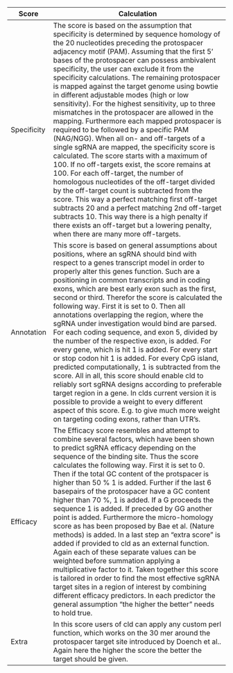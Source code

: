 | Score | Calculation | 
| ------------- | ------------- |
| Specificity | The score is based on the assumption that specificity is determined by sequence homology of the 20 nucleotides preceding the protospacer adjacency motif (PAM). Assuming that the first 5’ bases of the protospacer can possess ambivalent specificity, the user can exclude it from the specificity calculations. The remaining protospacer is mapped against the target genome using bowtie in different adjustable modes (high or low sensitivity). For the highest sensitivity, up to three mismatches in the protospacer are allowed in the mapping. Furthermore each mapped protospacer is required to be followed by a specific PAM (NAG/NGG). When all on- and off-targets of a single sgRNA are mapped, the specificity score is calculated. The score starts with a maximum of 100. If no off-targets exist, the score remains at 100. For each off-target, the number of homologous nucleotides of the off-target divided by the off-target count is subtracted from the score. This way a perfect matching first off-target subtracts 20 and a perfect matching 2nd off-target subtracts 10. This way there is a high penalty if there exists an off-target but a lowering penalty, when there are many more off-targets. | 
| Annotation | This score is based on general assumptions about positions, where an sgRNA should bind with respect to a genes transcript model in order to properly alter this genes function. Such are a positioning in common transcripts and in coding exons, which are best early exon such as the first, second or third. Therefor the score is calculated the following way.  First it is set to 0. Then all annotations overlapping the region, where the sgRNA under investigation would bind are parsed. For each coding sequence, and exon 5, divided by the number of the respective exon, is added. For every gene, which is hit 1 is added. For every start or stop codon hit 1 is added. For every CpG island, predicted computationally, 1 is subtracted from the score. All in all, this score should enable cld to reliably sort sgRNA designs according to preferable target region in a gene. In clds current version it is possible to provide a weight to every different aspect of this score. E.g. to give much more weight on targeting coding exons, rather than UTR’s. | 
| Efficacy | The Efficacy score resembles and attempt to combine several factors, which have been shown to predict sgRNA efficacy depending on the sequence of the binding site. Thus the score calculates the following way. First it is set to 0. Then if the total GC content of the protspacer is higher than 50 % 1 is added. Further if the last 6 basepairs of the protospacer have a GC content higher than 70 %, 1 is added. If a G proceeds the sequence 1 is added. If preceded by GG another point is added. Furthermore the micro-homology score as has been proposed by Bae et al. (Nature methods) is added. In a last step an “extra score” is added if provided to cld as an external function. Again each of these separate values can be weighted before summation applying a multiplicative factor to it. Taken together this score is tailored in order to find the most effective sgRNA target sites in a region of interest by combining different efficacy predictors. In each predictor the general assumption “the higher the better” needs to hold true. | 
| Extra | In this score users of cld can apply any custom perl function, which works on the 30 mer around the protospacer target site introduced by Doench et al.. Again here the higher the score the better the target should be given. | 

